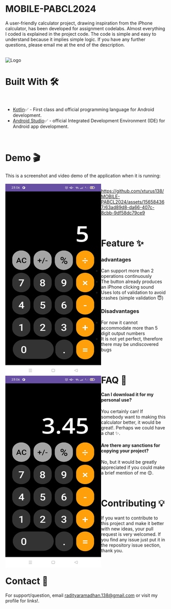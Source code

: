 # MOBILE-PABCL2024

A user-friendly calculator project, drawing inspiration from the iPhone calculator, has been developed for assignment codelabs. Almost everything I coded is explained in the project code. The code is simple and easy to understand because it implies simple logic. If you have any further questions, please email me at the end of the description.
<br>
<br>

![Logo](https://blogger.googleusercontent.com/img/b/R29vZ2xl/AVvXsEjRCxl7GGxflQoamqaucgrH0IikHkeGrPHycfiCBAN8lU4ES7LEPkhwMOKkctGsQvP9kZXP3J5qN-xVAItkFi0er8kuJs26gVf2kwAjKcl7EeLvBSkwXveqWpWMx_kD8lryE1hmUdyk6HWJCNo_eaJ7GjoyW6UQVEfddVUJWdbrID7p30qxB3p3B22y/s1600/Android%20Devs%20Banner%20.png)
<br>
<h1>Built With 🛠</h1>
<br>
<ul>
  <li><a href="https://kotlinlang.org/">Kotlin</a>✅ - First class and official programming language for Android development.</li>
  <li><a href="https://developer.android.com/studio?gclid=CjwKCAiAzJOtBhALEiwAtwj8thOKLRSOeXXGGsTZlnY9DpSwK-Xnag7YE46YE8eTAPO2eUVaAZhncBoCmVgQAvD_BwE&gclsrc=aw.ds">Android Studio</a>✅ - official Integrated Development Environment (IDE) for Android app development.</li>
</ul>
<br>
<h1>Demo 🎬</h1>
This is a screenshot and video demo of the application when it is running:
<br>
<br>
<img
  src="art/demo1.jpeg"
  alt="demo1"
  title="demoImage1"
  width="300" 
  height="600"
  align="left">
<img
  src="art/demo2.jpeg"
  alt="demo2"
  title="demoImage2"
  width="300" 
  height="600"
  align="left">
  
https://github.com/xturus138/MOBILE-PABCL2024/assets/156584367/63ad89d8-da66-407c-8cbb-9df58dc79ce9

<br>
<h1>Feature ✨</h1>
<h3>advantages</h3>
<ul>
  <li>Can support more than 2 operations continuously</li>
  <li>The button already produces an iPhone clicking sound</li>
  <li>Uses lots of validation to avoid crashes (simple validation 😇)</li>
</ul>
<h3>Disadvantages</h3>
<ul>
  <li>For now it cannot accommodate more than 5 digit output numbers</li>
  <li>It is not yet perfect, therefore there may be undiscovered bugs</li>
</ul>

<br>

<h1>FAQ 🤔</h1>

#### Can I download it for my personal use?

You certainly can! If somebody want to making this calculator better, it would be great!. Perhaps we could have a chat ✨.


#### Are there any sanctions for copying your project?

No, but it would be greatly appreciated if you could make a brief mention of me 😊.

<br>


<h1>Contributing 💡</h1>

If you want to contribute to this project and make it better with new ideas, your pull request is very welcomed. If you find any issue just put it in the repository issue section, thank you.

<br>

<h1>Contact 📧</h1>

For support/question, email radityaramadhan.138@gmail.com or visit my profile for links!.




  
